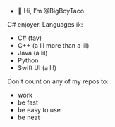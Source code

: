 - 👋 Hi, I’m @BigBoyTaco

C# enjoyer.
Languages ik:
- C# (fav)
- C++ (a lil more than a lil)
- Java (a lil)
- Python
- Swift UI (a lil)

Don't count on any of my repos to:
- work
- be fast
- be easy to use
- be neat

<!---
BigBoyTaco/BigBoyTaco is a ✨ special ✨ repository because its `README.md` (this file) appears on your GitHub profile.
You can click the Preview link to take a look at your changes.
--->
